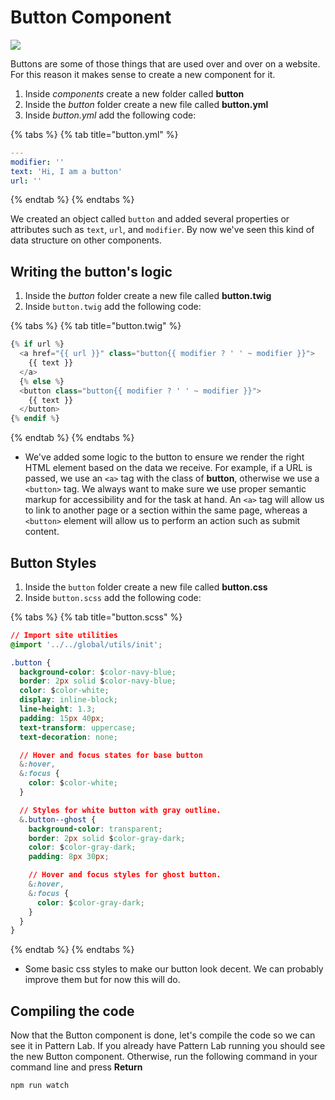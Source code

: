 # Button Component

![](../.gitbook/assets/button.png)

Buttons are some of those things that are used over and over on a website. For this reason it makes sense to create a new component for it.

1. Inside _components_ create a new folder called **button**
2. Inside the _button_ folder create a new file called **button.yml**
3. Inside _button.yml_ add the following code:

{% tabs %}
{% tab title="button.yml" %}

```yml
---
modifier: ''
text: 'Hi, I am a button'
url: ''
```

{% endtab %}
{% endtabs %}

We created an object called `button` and added several properties or attributes such as `text`, `url`, and `modifier`. By now we've seen this kind of data structure on other components.

## Writing the button's logic

1. Inside the _button_ folder create a new file called **button.twig**
2. Inside `button.twig` add the following code:

{% tabs %}
{% tab title="button.twig" %}

```php
{% if url %}
  <a href="{{ url }}" class="button{{ modifier ? ' ' ~ modifier }}">
    {{ text }}
  </a>
  {% else %}
  <button class="button{{ modifier ? ' ' ~ modifier }}">
    {{ text }}
  </button>
{% endif %}
```

{% endtab %}
{% endtabs %}

* We've added some logic to the button to ensure we render the right HTML element based on the data we receive. For example, if a URL is passed, we use an `<a>` tag with the class of **button**, otherwise we use a `<button>` tag. We always want to make sure we use proper semantic markup for accessibility and for the task at hand. An `<a>` tag will allow us to link to another page or a section within the same page, whereas a `<button>` element will allow us to perform an action such as submit content.

## Button Styles

1. Inside the `button` folder create a new file called **button.css**
2. Inside `button.scss` add the following code:

{% tabs %}
{% tab title="button.scss" %}

```css
// Import site utilities
@import '../../global/utils/init';

.button {
  background-color: $color-navy-blue;
  border: 2px solid $color-navy-blue;
  color: $color-white;
  display: inline-block;
  line-height: 1.3;
  padding: 15px 40px;
  text-transform: uppercase;
  text-decoration: none;

  // Hover and focus states for base button
  &:hover,
  &:focus {
    color: $color-white;
  }

  // Styles for white button with gray outline.
  &.button--ghost {
    background-color: transparent;
    border: 2px solid $color-gray-dark;
    color: $color-gray-dark;
    padding: 8px 30px;

    // Hover and focus styles for ghost button.
    &:hover,
    &:focus {
      color: $color-gray-dark;
    }
  }
}
```

{% endtab %}
{% endtabs %}

* Some basic css styles to make our button look decent.  We can probably improve them but for now this will do.

## Compiling the code

Now that the Button component is done, let's compile the code so we can see it in Pattern Lab. If you already have Pattern Lab running you should see the new Button component. Otherwise, run the following command in your command line and press **Return**

```bash
npm run watch
```
